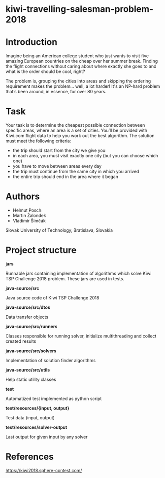 # kiwi-travelling-salesman-problem-2018

Introduction
=========

Imagine being an American college student who just wants to visit five amazing European countries on the cheap over her summer break. Finding the flight connections without caring about where exactly she goes to and what is the order should be cool, right?

The problem is, grouping the cities into areas and skipping the ordering requirement makes the problem… well, a lot harder! It's an NP-hard problem that’s been around, in essence, for over 80 years.

Task
=========

Your task is to determine the cheapest possible connection between specific areas, where an area is a set of cities. You’ll be provided with Kiwi.com flight data to help you work out the best algorithm. The solution must meet the following criteria:

- the trip should start from the city we give you
- in each area, you must visit exactly one city (but you can choose which one)
- you have to move between areas every day
- the trip must continue from the same city in which you arrived
- the entire trip should end in the area where it began

Authors
=========

- Helmut Posch
- Martin Žalondek
- Vladimír Šimčák

Slovak University of Technology, Bratislava, Slovakia

Project structure
=========

**jars**

Runnable jars containing implementation of algorithms which solve Kiwi TSP Challenge 2018 problem. These jars are used in tests.

**java-source/src**

Java source code of Kiwi TSP Challenge 2018

**java-source/src/dtos**

Data transfer objects

**java-source/src/runners**

Classes responsible for running solver, initialize multithreading and collect created results

**java-source/src/solvers**

Implementation of solution finder algorithms

**java-source/src/utils**

Help static utility classes

**test**

Automatized test implemented as python script

 **test/resources/{input, output}**
 
 Test data (input, output)
 
**test/resources/solver-output**
 
 Last output for given input by any solver


References
==========

https://kiwi2018.sphere-contest.com/
